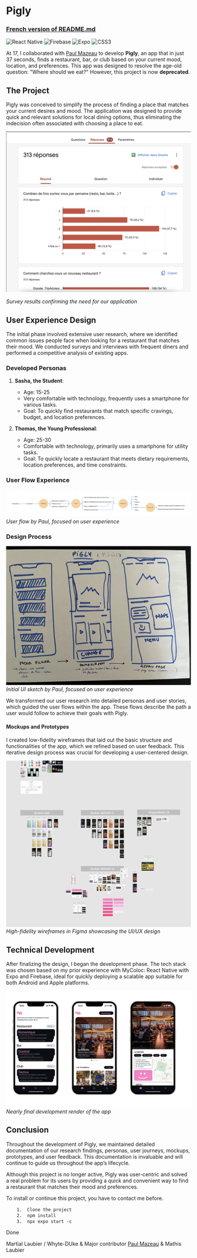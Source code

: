 # Pigly

### [French version of README.md](https://github.com/Martial4034/Pigly/blob/main/README.md)

![React Native](https://img.shields.io/badge/react_native-%2320232a.svg?style=for-the-badge&logo=react&logoColor=%2361DAFB) ![Firebase](https://img.shields.io/badge/firebase-%23039BE5.svg?style=for-the-badge&logo=firebase) ![Expo](https://img.shields.io/badge/expo-1C1E24?style=for-the-badge&logo=expo&logoColor=#D04A37) ![CSS3](https://img.shields.io/badge/css3-%231572B6.svg?style=for-the-badge&logo=css3&logoColor=white)


At 17, I collaborated with [Paul Mazeau](https://www.paulmazeau.com/) to develop **Pigly**, an app that in just 37 seconds, finds a restaurant, bar, or club based on your current mood, location, and preferences. This app was designed to resolve the age-old question: "Where should we eat?" However, this project is now **deprecated**.

## The Project
Pigly was conceived to simplify the process of finding a place that matches your current desires and mood. The application was designed to provide quick and relevant solutions for local dining options, thus eliminating the indecision often associated with choosing a place to eat.


![Image Sondage](https://github.com/Martial4034/Pigly/blob/main/assets/preview2.webp)

*Survey results confirming the need for our application*

## User Experience Design
The initial phase involved extensive user research, where we identified common issues people face when looking for a restaurant that matches their mood. We conducted surveys and interviews with frequent diners and performed a competitive analysis of existing apps.

### Developed Personas
1. **Sasha, the Student**:
   - Age: 15-25
   - Very comfortable with technology, frequently uses a smartphone for various tasks.
   - Goal: To quickly find restaurants that match specific cravings, budget, and location preferences.

2. **Thomas, the Young Professional**:
   - Age: 25-30
   - Comfortable with technology, primarily uses a smartphone for utility tasks.
   - Goal: To quickly locate a restaurant that meets dietary requirements, location preferences, and time constraints.

### User Flow Experience
![Paul's Sketch](https://raw.githubusercontent.com/Martial4034/Pigly/main/assets/preview3.webp)
*User flow by Paul, focused on user experience*

### Design Process
![Paul's Sketch](https://raw.githubusercontent.com/Martial4034/Pigly/main/assets/preview4.webp)
*Initial UI sketch by Paul, focused on user experience*

We transformed our user research into detailed personas and user stories, which guided the user flows within the app. These flows describe the path a user would follow to achieve their goals with Pigly.

#### Mockups and Prototypes
I created low-fidelity wireframes that laid out the basic structure and functionalities of the app, which we refined based on user feedback. This iterative design process was crucial for developing a user-centered design.

![Figma Prototype](https://raw.githubusercontent.com/Martial4034/Pigly/main/assets/preview5.webp)
*High-fidelity wireframes in Figma showcasing the UI/UX design*

## Technical Development
After finalizing the design, I began the development phase. The tech stack was chosen based on my prior experience with MyColoc: React Native with Expo and Firebase, ideal for quickly deploying a scalable app suitable for both Android and Apple platforms.

![Development Render](https://raw.githubusercontent.com/Martial4034/Pigly/main/assets/preview1.png)
*Nearly final development render of the app*

## Conclusion
Throughout the development of Pigly, we maintained detailed documentation of our research findings, personas, user journeys, mockups, prototypes, and user feedback. This documentation is invaluable and will continue to guide us throughout the app’s lifecycle.

Although this project is no longer active, Pigly was user-centric and solved a real problem for its users by providing a quick and convenient way to find a restaurant that matches their mood and preferences.

To install or continue this project, you have to contact me before.

```
	1.	Clone the project
	2.	npm install
	3.	npx expo start -c
```
Done


Martial Laubier / Whyte-DUke & Major contributor [Paul Mazeau](https://www.paulmazeau.com/) &  Mathis Laubier
